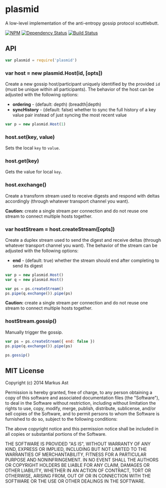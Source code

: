 # plasmid

A low-level implementation of the anti-entropy gossip protocol scuttlebutt.

[![NPM][npm]](https://npmjs.org/package/plasmid)
[![Dependency Status][dependencies]](https://david-dm.org/rkusa/plasmid)
[![Build Status][travis]](http://travis-ci.org/rkusa/plasmid)

## API

```js
var plasmid = require('plasmid')
```

### var host = new plasmid.Host(id, [opts])

Create a new gossip host/participant uniquely identified by the provided `id` (must be unique within all participants). The behavior of the host can be adjusted with the following options:

- **ordering** - (default: depth) (breadth|depth)
- **syncHistory** - (default: false) whether to sync the full history of a key value pair instead of just syncing the most recent value

```js
var p = new plasmid.Host(1)
```

### host.set(key, value)

Sets the local `key` to `value`.

### host.get(key)

Gets the value for local `key`.

### host.exchange()

Create a transform stream used to receive digests and respond with deltas accordingly (through whatever transport channel you want).

**Caution:** create a single stream per connection and do not reuse one stream to connect multiple hosts together.

### var hostStream = host.createStream([opts])

Create a duplex stream used to send the digest and receive deltas (through whatever transport channel you want). The behavior of the stream can be adjusted with the following options:

- **end** - (default: true) whether the stream should end after completing to send its digest

```js
var p = new plasmid.Host()
var q = new plasmid.Host()

var ps = ps.createStream()
ps.pipe(q.exchange()).pipe(ps)
```

**Caution:** create a single stream per connection and do not reuse one stream to connect multiple hosts together.

### hostStream.gossip()

Manually trigger the gossip.

```js
var ps = ps.createStream({ end: false })
ps.pipe(q.exchange()).pipe(ps)

ps.gossip()
```

## MIT License

Copyright (c) 2014 Markus Ast

Permission is hereby granted, free of charge, to any person obtaining a copy of this software and associated documentation files (the "Software"), to deal in the Software without restriction, including without limitation the rights to use, copy, modify, merge, publish, distribute, sublicense, and/or sell copies of the Software, and to permit persons to whom the Software is furnished to do so, subject to the following conditions:

The above copyright notice and this permission notice shall be included in all copies or substantial portions of the Software.

THE SOFTWARE IS PROVIDED "AS IS", WITHOUT WARRANTY OF ANY KIND, EXPRESS OR IMPLIED, INCLUDING BUT NOT LIMITED TO THE WARRANTIES OF MERCHANTABILITY, FITNESS FOR A PARTICULAR PURPOSE AND NONINFRINGEMENT. IN NO EVENT SHALL THE AUTHORS OR COPYRIGHT HOLDERS BE LIABLE FOR ANY CLAIM, DAMAGES OR OTHER LIABILITY, WHETHER IN AN ACTION OF CONTRACT, TORT OR OTHERWISE, ARISING FROM, OUT OF OR IN CONNECTION WITH THE SOFTWARE OR THE USE OR OTHER DEALINGS IN THE SOFTWARE.

[npm]: http://img.shields.io/npm/v/plasmid.svg?style=flat
[dependencies]: http://img.shields.io/gemnasium/rkusa/plasmid.svg?style=flat
[travis]: http://img.shields.io/travis/rkusa/plasmid.svg?style=flat